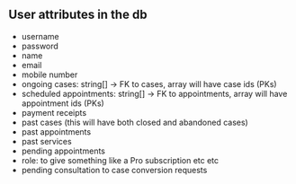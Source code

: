 ## User attributes in the db

- username
- password
- name
- email
- mobile number 
- ongoing cases: string[] -> FK to cases, array will have case ids (PKs)
- scheduled appointments: string[] -> FK to appointments, array will have appointment ids (PKs)
- payment receipts
- past cases (this will have both closed and abandoned cases)
- past appointments
- past services
- pending appointments
- role: to give something like a Pro subscription etc etc
- pending consultation to case conversion requests